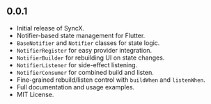 ## 0.0.1

- Initial release of SyncX.
- Notifier-based state management for Flutter.
- `BaseNotifier` and `Notifier` classes for state logic.
- `NotifierRegister` for easy provider integration.
- `NotifierBuilder` for rebuilding UI on state changes.
- `NotifierListener` for side-effect listening.
- `NotifierConsumer` for combined build and listen.
- Fine-grained rebuild/listen control with `buildWhen` and `listenWhen`.
- Full documentation and usage examples.
- MIT License.
